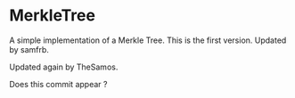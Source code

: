 # MerkleTree
A simple implementation of a Merkle Tree.
This is the first version. Updated by samfrb.

Updated again by TheSamos.

Does this commit appear ?

